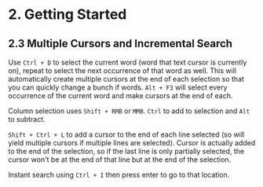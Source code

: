 # 2. Getting Started
## 2.3 Multiple Cursors and Incremental Search

Use `Ctrl + D` to select the current word (word that text cursor is currently on), repeat to select the next occurrence of that word as well. This will automatically create multiple cursors at the end of each selection so that you can quickly change a bunch if words. `Alt + F3` will select every occurrence of the current word and make cursors at the end of each.

Column selection uses `Shift + RMB` or `MMB`. `Ctrl` to add to selection and `Alt` to subtract.

`Shift + Ctrl + L` to add a cursor to the end of each line selected (so will yield multiple cursors if multiple lines are selected). Cursor is actually added to the end of the selection, so if the last line is only partially selected, the cursor won't be at the end of that line but at the end of the selection.

Instant search using `Ctrl + I` then press enter to go to that location.
